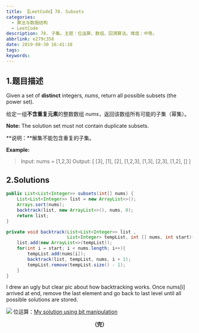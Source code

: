 ```yaml
---
title: 【LeetCode】78. Subsets
categories:
  - 算法与数据结构
  - LeetCode
description: 78. 子集。主题：位运算、数组、回溯算法。难度：中等。
abbrlink: e279c358
date: 2019-08-30 16:41:18
tags:
keywords:
---
```


## 1.题目描述

Given a set of **distinct** integers, *nums*, return all possible subsets (the power set).

给定一组**不含重复元素**的整数数组 *nums*，返回该数组所有可能的子集（幂集）。

**Note:** The solution set must not contain duplicate subsets.

**说明：**解集不能包含重复的子集。

**Example:**

> Input: nums = [1,2,3]
> Output:
> [
>   [3],
>   [1],
>   [2],
>   [1,2,3],
>   [1,3],
>   [2,3],
>   [1,2],
>   []
> ]

## 2.Solutions

~~~java
public List<List<Integer>> subsets(int[] nums) {
    List<List<Integer>> list = new ArrayList<>();
    Arrays.sort(nums);
    backtrack(list, new ArrayList<>(), nums, 0);
    return list;
}

private void backtrack(List<List<Integer>> list , 
                       List<Integer> tempList, int [] nums, int start){
    list.add(new ArrayList<>(tempList));
    for(int i = start; i < nums.length; i++){
        tempList.add(nums[i]);
        backtrack(list, tempList, nums, i + 1);
        tempList.remove(tempList.size() - 1);
    }
}
~~~

I drew an ugly but clear pic about how backtracking works. Once nums[i] arrived at end, remove the last element and go back to last level until all possible solutions are stored.

<img src="https://discuss.leetcode.com/assets/uploads/files/1503221799085-78.subsets-resized.png" align="left" />

位运算：[My solution using bit manipulation](https://leetcode.com/problems/subsets/discuss/27288/My-solution-using-bit-manipulation)

<center><font style="font-weight:bold">（完）</font></center>